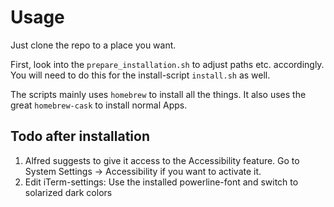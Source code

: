 # Usage

Just clone the repo to a place you want.

First, look into the `prepare_installation.sh` to adjust paths etc. accordingly.
You will need to do this for the install-script `install.sh` as well.

The scripts mainly uses `homebrew` to install all the things. It also uses
the great `homebrew-cask` to install normal Apps.

## Todo after installation

1. Alfred suggests to give it access to the Accessibility feature. Go to System Settings -> Accessibility if you want to activate it.
2. Edit iTerm-settings: Use the installed powerline-font and switch to solarized dark colors